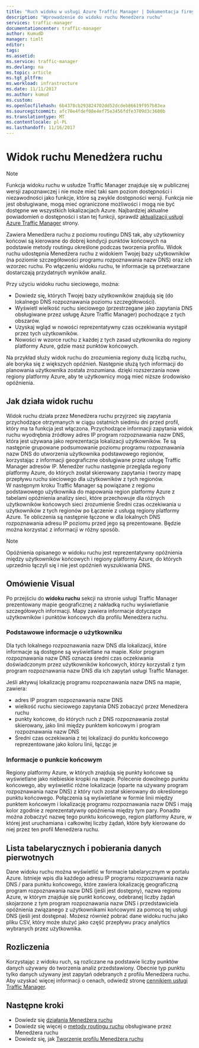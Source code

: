 ```yaml
---
title: "Ruch widoku w usługi Azure Traffic Manager | Dokumentacja firmy Microsoft"
description: "Wprowadzenie do widoku ruchu Menedżera ruchu"
services: traffic-manager
documentationcenter: traffic-manager
author: KumudD
manager: timlt
editor: 
tags: 
ms.assetid: 
ms.service: traffic-manager
ms.devlang: na
ms.topic: article
ms.tgt_pltfrm: 
ms.workload: infrastructure
ms.date: 11/11/2017
ms.author: kumud
ms.custom: 
ms.openlocfilehash: 6b4378cb293824702dd52dcdeb86619f957b83ea
ms.sourcegitcommit: afc78e4fdef08e4ef75e3456fdfe3709d3c3680b
ms.translationtype: MT
ms.contentlocale: pl-PL
ms.lasthandoff: 11/16/2017
---
```

# <a name="traffic-manager-traffic-view"></a>Widok ruchu Menedżera ruchu

>[!NOTE]
>Funkcja widoku ruchu w usłudze Traffic Manager znajduje się w publicznej wersji zapoznawczej i nie może mieć taki sam poziom dostępności i niezawodności jako funkcje, które są zwykle dostępności wersji. Funkcja nie jest obsługiwane, mogą mieć ograniczone możliwości i mogą nie być dostępne we wszystkich lokalizacjach Azure. Najbardziej aktualne powiadomień o dostępności i stan tej funkcji, sprawdź [aktualizacji usługi Azure Traffic Manager](https://azure.microsoft.com/updates/?product=traffic-manager) strony.

Zawiera Menedżera ruchu z poziomu routingu DNS tak, aby użytkownicy końcowi są kierowane do dobrej kondycji punktów końcowych na podstawie metody routingu określone podczas tworzenia profilu. Widok ruchu udostępnia Menedżera ruchu z widokiem Twojej bazy użytkowników (na poziomie szczegółowości programu rozpoznawania nazw DNS) oraz ich wzorzec ruchu. Po włączeniu widoku ruchu, te informacje są przetwarzane dostarczają przydatnych wyników analiz. 

Przy użyciu widoku ruchu sieciowego, można:
- Dowiedz się, których Twojej bazy użytkowników znajdują się (do lokalnego DNS rozpoznawania poziomu szczegółowości).
- Wyświetl wielkość ruchu sieciowego (przestrzegane jako zapytania DNS obsługiwane przez usługę Azure Traffic Manager) pochodzące z tych obszarów.
- Uzyskaj wgląd w nowości reprezentatywny czas oczekiwania wystąpił przez tych użytkowników.
- Nowości w wzorce ruchu z każdej z tych zasad użytkownika do regiony platformy Azure, gdzie masz punktów końcowych. 

Na przykład służy widok ruchu do zrozumienia regiony dużą liczbą ruchu, ale boryka się z większych opóźnień. Następnie służą tych informacji do planowania użytkownika została zrozumiana. dzięki rozszerzania nowe regiony platformy Azure, aby te użytkownicy mogą mieć niższe środowisko opóźnienia.

## <a name="how-traffic-view-works"></a>Jak działa widok ruchu

Widok ruchu działa przez Menedżera ruchu przyjrzeć się zapytania przychodzące otrzymanych w ciągu ostatnich siedmiu dni przed profil, który ma ta funkcja jest włączona. Przychodzące informacji zapytania widok ruchu wyodrębnia źródłowy adres IP program rozpoznawania nazw DNS, która jest używana jako reprezentacja lokalizacji użytkowników. Te są następnie grupowane podsumowanie poziomu programu rozpoznawania nazw DNS do utworzenia użytkownika podstawowego regionów, korzystając z informacji geograficzne obsługiwane przez usługę Traffic Manager adresów IP. Menedżer ruchu następnie przegląda regiony platformy Azure, do których został skierowany zapytania i tworzy mapę przepływu ruchu sieciowego dla użytkowników z tych regionów.  
W następnym kroku Traffic Manager są powiązane z regionu podstawowego użytkownika do mapowania region platformy Azure z tabelami opóźnienia analizy sieci, które przechowuje dla różnych użytkowników końcowych sieci zrozumienie Średni czas oczekiwania u użytkowników z tych regionów po Łączenie z usługą regiony platformy Azure. Te obliczenia są następnie łączone w dla lokalnych DNS rozpoznawania adresu IP poziomu przed jego są prezentowane. Będzie można korzystać z informacji w różny sposób.

>[!NOTE]
>Opóźnienia opisanego w widoku ruchu jest reprezentatywny opóźnienia między użytkowników końcowych i regiony platformy Azure, do których uprzednio łączyli się i nie jest opóźnień wyszukiwania DNS.

## <a name="visual-overview"></a>Omówienie Visual

Po przejściu do **widoku ruchu** sekcji na stronie usługi Traffic Manager prezentowany mapie geograficznej z nakładką ruchu wyświetlanie szczegółowych informacji. Mapy zawiera informacje dotyczące użytkowników i punktów końcowych dla profilu Menedżera ruchu.

### <a name="user-base-information"></a>Podstawowe informacje o użytkowniku

Dla tych lokalnego rozpoznawania nazw DNS dla lokalizacji, które informacje są dostępne są wyświetlane na mapie. Kolor program rozpoznawania nazw DNS oznacza średni czas oczekiwania doświadczonym przez użytkowników końcowych, którzy korzystali z tym program rozpoznawania nazw DNS dla ich zapytań usługi Traffic Manager.

Jeśli aktywuj lokalizację programu rozpoznawania nazw DNS na mapie, zawiera:
- adres IP program rozpoznawania nazw DNS
- wielkość ruchu sieciowego zapytania DNS zobaczyć przez Menedżera ruchu
- punkty końcowe, do których ruch z DNS rozpoznawania został skierowany, jako linii między punktem końcowym i program rozpoznawania nazw DNS 
- Średni czas oczekiwania z tej lokalizacji do punktu końcowego reprezentowane jako koloru linii, łącząc je

### <a name="endpoint-information"></a>Informacje o punkcie końcowym

Regiony platformy Azure, w których znajdują się punkty końcowe są wyświetlane jako niebieskie kropki na mapie. Polecenie dowolnego punktu końcowego, aby wyświetlić różne lokalizacje (oparte na używany program rozpoznawania nazw DNS) z który ruch został skierowany do określonego punktu końcowego. Połączenia są wyświetlane w formie linii między punktem końcowym i lokalizację programu rozpoznawania nazw DNS i mają kolor zgodnie z reprezentatywny opóźnienia między tym pary. Ponadto można zobaczyć nazwę tego punktu końcowego, region platformy Azure, w której jest uruchamiana i całkowitej liczby żądań, które były kierowane do niej przez ten profil Menedżera ruchu.


## <a name="tabular-listing-and-raw-data-download"></a>Lista tabelarycznych i pobierania danych pierwotnych

Dane widoku ruchu można wyświetlić w formacie tabelarycznym w portalu Azure. Istnieje wpis dla każdego adresu IP programu rozpoznawania nazw DNS / para punktu końcowego, które zawiera lokalizację geograficzną program rozpoznawania nazw DNS (jeśli jest dostępny), nazwa regionu Azure, w którym znajduje się punkt końcowy, odebranej liczby żądań skojarzone z tym program rozpoznawania nazw DNS i przedstawiciela opóźnienia związanego z użytkownikami końcowymi za pomocą tej usługi DNS (jeśli jest dostępna). Możesz również pobrać dane widoku ruchu jako pliku CSV, który może służyć jako część przepływu pracy analytics wybranych przez użytkownika.

## <a name="billing"></a>Rozliczenia

Korzystając z widoku ruch, są rozliczane na podstawie liczby punktów danych używany do tworzenia analiz przedstawiony. Obecnie typ punktu tylko danych używany jest zapytań odebranych z profilu Menedżera ruchu. Aby uzyskać więcej informacji o cenach, odwiedź stronę [cennikiem usługi Traffic Manager](https://azure.microsoft.com/pricing/details/traffic-manager/).


## <a name="next-steps"></a>Następne kroki

- Dowiedz się [działania Menedżera ruchu](traffic-manager-overview.md)
- Dowiedz się więcej o [metody routingu ruchu](traffic-manager-routing-methods.md) obsługiwane przez Menedżera ruchu
- Dowiedz się, jak [Tworzenie profilu Menedżera ruchu](traffic-manager-create-profile.md)

